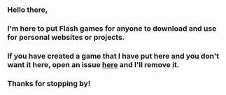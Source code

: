 ### Hello there,

### I'm here to put Flash games for anyone to download and use for personal websites or projects.
### If you have created a game that I have put here and you don't want it here, open an issue [here](https://github.com/flash-games/games/issues) and I'll remove it.

### Thanks for stopping by!
